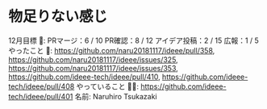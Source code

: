 # 物足りない感じ

12月目標 🚀: PRマージ：6 / 10
PR確認：8 / 12
アイデア投稿：2 / 15
広報：1 / 5
やったこと 📝: https://github.com/naru20181117/ideee/pull/358, https://github.com/naru20181117/ideee/issues/325, https://github.com/naru20181117/ideee/issues/353, https://github.com/ideee-tech/ideee/pull/410, https://github.com/ideee-tech/ideee/pull/408
やっていること 🏃‍♂️: https://github.com/ideee-tech/ideee/pull/401
名前: Naruhiro Tsukazaki